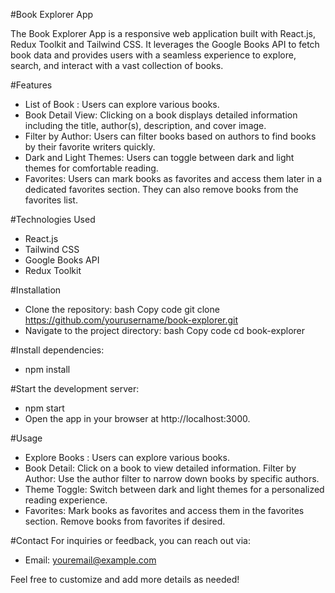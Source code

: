 
#Book Explorer App

The Book Explorer App is a responsive web application built with React.js, Redux Toolkit and Tailwind CSS. It leverages the Google Books API to fetch book data and provides users with a seamless experience to explore, search, and interact with a vast collection of books.

#Features
- List of Book : Users can explore various books.
- Book Detail View: Clicking on a book displays detailed information including the title, author(s), description, and cover image.
- Filter by Author: Users can filter books based on authors to find books by their favorite writers quickly.
- Dark and Light Themes: Users can toggle between dark and light themes for comfortable reading.
- Favorites: Users can mark books as favorites and access them later in a dedicated favorites section. They can also remove books from the favorites list.
  
#Technologies Used
- React.js
- Tailwind CSS
- Google Books API
- Redux Toolkit


#Installation
- Clone the repository:
bash
Copy code
git clone https://github.com/yourusername/book-explorer.git
- Navigate to the project directory:
bash
Copy code
cd book-explorer

#Install dependencies:
- npm install
  
#Start the development server:
- npm start
- Open the app in your browser at http://localhost:3000.
  
#Usage
- Explore Books : Users can explore various books.
- Book Detail: Click on a book to view detailed information.
Filter by Author: Use the author filter to narrow down books by specific authors.
- Theme Toggle: Switch between dark and light themes for a personalized reading experience.
- Favorites: Mark books as favorites and access them in the favorites section. Remove books from favorites if desired.
  


#Contact
For inquiries or feedback, you can reach out via:
- Email: youremail@example.com

Feel free to customize and add more details as needed!
